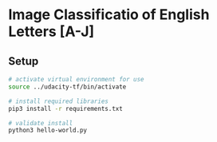 # Image Classificatio of English Letters [A-J]

## Setup
```bash
# activate virtual environment for use
source ../udacity-tf/bin/activate

# install required libraries
pip3 install -r requirements.txt

# validate install
python3 hello-world.py
```
